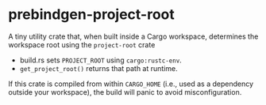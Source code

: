 # prebindgen-project-root

A tiny utility crate that, when built inside a Cargo workspace, determines the workspace root using the `project-root` crate

- build.rs sets `PROJECT_ROOT` using `cargo:rustc-env`.
- `get_project_root()` returns that path at runtime.

If this crate is compiled from within `CARGO_HOME` (i.e., used as a dependency outside your workspace), the build will panic to avoid misconfiguration.
